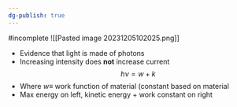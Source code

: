 ```yaml
---
dg-publish: true
---
```


#incomplete 
![[Pasted image 20231205102025.png]]
- Evidence that light is made of photons
- Increasing intensity does **not** increase current
$$
h\nu=w+k
$$
- Where $w\equiv$ work function of material (constant based on material
- Max energy on left, kinetic energy + work constant on right
